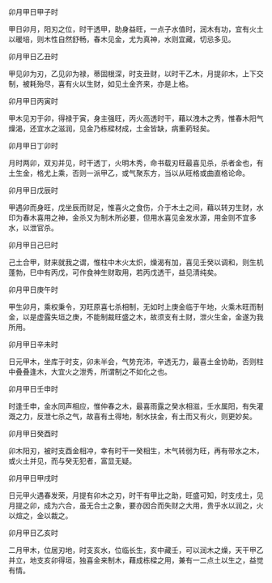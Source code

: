 卯月甲日甲子时

甲日卯月，阳刃之位，时干透甲，助身益旺，一点子水值时，润木有功，宜有火土以暖培，则木性自然舒畅，春木见金，尤为真神，水则宜藏，切忌多见。

卯月甲日乙丑时

甲见卯为刃，乙见卯为禄，蒂固根深，时支丑财，以时干乙木，月提卯木，上下交制，被耗殆尽，喜有火以生财，如见土金齐来，亦是上格。

卯月甲日丙寅时

甲木见刃于卯，得禄于寅，身主强旺，丙火高透时干，藉以洩木之秀，惟春木阳气燥渴，还宜水之滋润，见金乃栋樑材成，土金皆缺，病重葯轻矣。

卯月甲日丁卯时

月时两卯，双刃并见，时干透丁，火明木秀，命书载刃旺最喜见杀，杀者金也，有土生金，格尤上乘，否则一派甲乙，或气聚东方，当以从旺格或曲直格论命。

卯月甲日戊辰时

甲遇卯而身旺，戊坐辰而财足，惟喜火之食伤，介于木土之间，藉以转刃生财，水印为春木喜用之神，金杀又为制木所必要，但用水喜见金发水源，用金则不宜多水，以泄官杀。

卯月甲日己巳时

己土合甲，财来就我之谓，惟柱中木火太炽，燥渴有加，喜见壬癸以调和，则生机蓬勃，巳中有丙戊，可作食神生财取用，若丙戊透干，益见清纯矣。

卯月甲日庚午时

甲生卯月，乘权秉令，刃旺原喜七杀相制，无如时上庚金临于午地，火乘木旺而制金，以是虚露失垣之庚，不能制裁旺盛之木，故须支有土财，泄火生金，金遂为我所用。

卯月甲日辛未时

日元甲木，坐库于时支，卯未半会，气势充沛，辛透无力，最喜土金协助，否则柱中叠叠逢木，大宜火之泄秀，所谓制之不如化之也。

卯月甲日壬申时

时逢壬申，金水同声相应，惟仲春之木，最喜雨露之癸水相滋，壬水属阳，有失灌溉之力，反泄七杀之气，故喜有土得地，制水扶金，有土而又有火，则更妙矣。

卯月甲日癸酉时

卯木阳刃，被时支酉金相冲，幸有时干一癸相生，木气转弱为旺，再有带水之木，或火土并见，而与癸无犯者，富显无疑。

卯月甲日甲戌时

日元甲火遇春发荣，月提有卯木之刃，时干有甲比之助，旺盛可知，时支戌土，见月提之卯，成为六合，虽无合土之象，要亦因合而失财之大用，贵乎水以润之，火以煊之，金以裁之。

卯月甲日乙亥时

二月甲木，位居刃地，时支亥水，位临长生，亥中藏壬，可以润木之燥，天干甲乙并立，地支亥卯得垣，独喜金来制木，藉成栋樑之用，兼有一二点土以生之，益觉有情。

